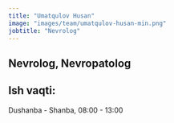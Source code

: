 ```yaml
---
title: "Umatqulov Husan"
image: "images/team/umatqulov-husan-min.png"
jobtitle: "Nevrolog"
---
```


## Nevrolog, Nevropatolog

## Ish vaqti: 
Dushanba - Shanba, 08:00 - 13:00